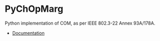 # PyChOpMarg

Python implementation of COM, as per IEEE 802.3-22 Annex 93A/178A.

- [Documentation](https://pychopmarg.readthedocs.io/en/latest/index.html)
